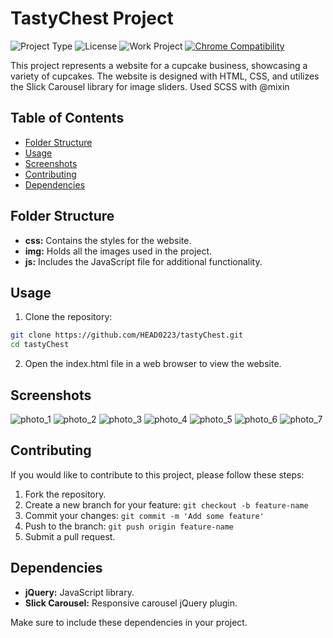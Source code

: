 # TastyChest Project

![Project Type](https://img.shields.io/badge/Project_Type-Landing-blue)
![License](https://img.shields.io/badge/License-MIT-yellow)
![Work Project](https://img.shields.io/badge/Project-Work-blue)
[![Chrome Compatibility](https://img.shields.io/badge/Chrome_Compatible-Yes-informational?logo=google-chrome)](https://head0223.github.io/tastyChest/)

This project represents a website for a cupcake business, showcasing a variety of cupcakes. The website is designed with HTML, CSS, and utilizes the Slick Carousel library for image sliders. Used SCSS with @mixin

## Table of Contents

-  [Folder Structure](#folder-structure)
-  [Usage](#usage)
-  [Screenshots](#screenshots)
-  [Contributing](#contributing)
-  [Dependencies](#dependencies)

## Folder Structure

-  **css:** Contains the styles for the website.
-  **img:** Holds all the images used in the project.
-  **js:** Includes the JavaScript file for additional functionality.

## Usage

1. Clone the repository:

```bash
git clone https://github.com/HEAD0223/tastyChest.git
cd tastyChest
```

2. Open the index.html file in a web browser to view the website.

## Screenshots

![photo_1](https://github.com/HEAD0223/tastyChest/assets/43917535/3ce775bb-65bf-442b-b833-52b4977618b2)
![photo_2](https://github.com/HEAD0223/tastyChest/assets/43917535/b37ea329-4120-477d-9aa2-7b39d9267ff4)
![photo_3](https://github.com/HEAD0223/tastyChest/assets/43917535/061b17e7-6c94-4e26-ad3b-9a7c69d96e93)
![photo_4](https://github.com/HEAD0223/tastyChest/assets/43917535/79b0af2e-1f32-44f9-9b90-94fdb3aaffd8)
![photo_5](https://github.com/HEAD0223/tastyChest/assets/43917535/2c4db4de-1f99-4d3f-9069-91a962f795bc)
![photo_6](https://github.com/HEAD0223/tastyChest/assets/43917535/176def47-9724-4444-bbd0-f202a316dc00)
![photo_7](https://github.com/HEAD0223/tastyChest/assets/43917535/1f5ebecb-fd1a-4c80-9163-0c8723640514)

## Contributing

If you would like to contribute to this project, please follow these steps:

1. Fork the repository.
2. Create a new branch for your feature: `git checkout -b feature-name`
3. Commit your changes: `git commit -m 'Add some feature'`
4. Push to the branch: `git push origin feature-name`
5. Submit a pull request.

## Dependencies

-  **jQuery:** JavaScript library.
-  **Slick Carousel:** Responsive carousel jQuery plugin.

Make sure to include these dependencies in your project.
